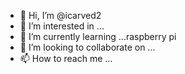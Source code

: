 - 👋 Hi, I’m @icarved2
- 👀 I’m interested in ...
- 🌱 I’m currently learning ...raspberry pi
- 💞️ I’m looking to collaborate on ...
- 📫 How to reach me ...

<!---
icarved2/icarved2 is a ✨ special ✨ repository because its `README.md` (this file) appears on your GitHub profile.
You can click the Preview link to take a look at your changes.
--->
